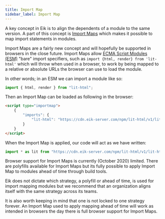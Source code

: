 ```yaml
---
title: Import Map
sidebar_label: Import Map
---
```


A key concept in Eik is to align the dependents of a module to the same version. A part of this concept is [Import Maps](https://github.com/WICG/import-maps) which makes it possible to map import statements in modules.

Import Maps are a fairly new concept and will hopefully be supported in browsers in the close future. Import Maps allow [ECMA Script Modules (ESM)](https://developer.mozilla.org/en-US/docs/Web/JavaScript/Guide/Modules) "bare" import specifiers, such as `import {html, render} from 'lit-html'` which will throw when used in a browser, to work by being mapped to a relative or absolute URLs the browser can use to load the module.

In other words; in an ESM we can import a module like so:

```js
import { html, render } from "lit-html";
```

Then an Import Map can be loaded as following in the browser:

```html
<script type="importmap">
	{
		"imports": {
			"lit-html": "https://cdn.eik-server.com/npm/lit-html/v1/lit-html.js"
		}
	}
</script>
```

When the Import Map is applied, our code will act as we have written:

```js
import * as lit from "https://cdn.eik-server.com/npm/lit-html/v1/lit-html.js";
```

Browser support for Import Maps is currently (October 2020) limited. There are polyfills available for Import Maps but its fully possible to apply Import Map to modules ahead of time through build tools.

Eik does not dictate which strategy, a polyfill or ahead of time, is used for import mapping modules but we recommend that an organization aligns itself with the same strategy across its teams.

It is also worth keeping in mind that one is not locked to one strategy forever. An Import Map used to apply mapping ahead of time will work as intended in browsers the day there is full browser support for Import Maps.
